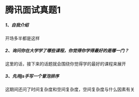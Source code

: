 # 腾讯面试真题1

##### 1、自我介绍

开场多半都是这样

##### 2、询问你在大学学了哪些课程，你觉得你学得最好的是哪一门？

这里的话，接下来的话题就会围绕你觉得学的最好的课程来展开

##### 3、先用js手写一个冒泡排序

这期间还问了时间复杂度和空间复杂度，空间复杂度与什么因素有关